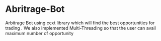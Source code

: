 # Abritrage-Bot
Arbitrage Bot using ccxt library which will find the best opportunities for trading . We also implemented Multi-Threading so that the user can avail maximum number of opportunity  
